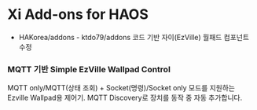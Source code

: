 # Xi Add-ons for HAOS

- HAKorea/addons - ktdo79/addons 코드 기반 자이(EzVille) 월패드 컴포넌트 수정


### MQTT 기반 Simple EzVille Wallpad Control

MQTT only/MQTT(상태 조회) + Socket(명령)/Socket only 모드를 지원하는 Ezville Wallpad용 제어기.
MQTT Discovery로 장치를 동작 중 자동 추가합니다.